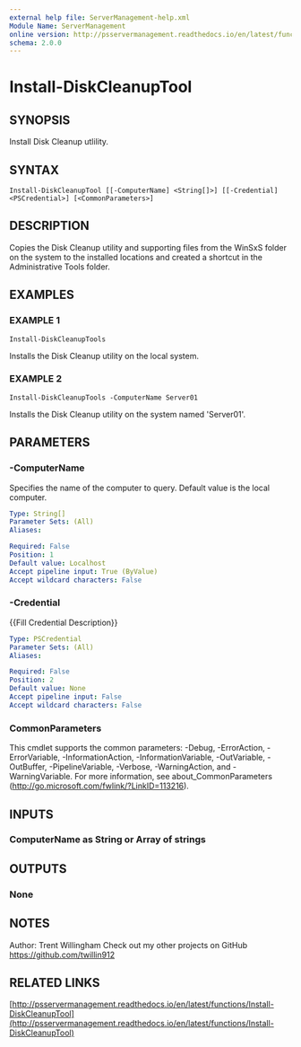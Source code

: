 ```yaml
---
external help file: ServerManagement-help.xml
Module Name: ServerManagement
online version: http://psservermanagement.readthedocs.io/en/latest/functions/Install-DiskCleanupTool
schema: 2.0.0
---
```


# Install-DiskCleanupTool

## SYNOPSIS
Install Disk Cleanup utlility.

## SYNTAX

```
Install-DiskCleanupTool [[-ComputerName] <String[]>] [[-Credential] <PSCredential>] [<CommonParameters>]
```

## DESCRIPTION
Copies the Disk Cleanup utility and supporting files from the WinSxS folder on the system to the installed locations and created a shortcut in the Administrative Tools folder.

## EXAMPLES

### EXAMPLE 1
```
Install-DiskCleanupTools
```

Installs the Disk Cleanup utility on the local system.

### EXAMPLE 2
```
Install-DiskCleanupTools -ComputerName Server01
```

Installs the Disk Cleanup utility on the system named 'Server01'.

## PARAMETERS

### -ComputerName
Specifies the name of the computer to query. 
Default value is the local computer.

```yaml
Type: String[]
Parameter Sets: (All)
Aliases:

Required: False
Position: 1
Default value: Localhost
Accept pipeline input: True (ByValue)
Accept wildcard characters: False
```

### -Credential
{{Fill Credential Description}}

```yaml
Type: PSCredential
Parameter Sets: (All)
Aliases:

Required: False
Position: 2
Default value: None
Accept pipeline input: False
Accept wildcard characters: False
```

### CommonParameters
This cmdlet supports the common parameters: -Debug, -ErrorAction, -ErrorVariable, -InformationAction, -InformationVariable, -OutVariable, -OutBuffer, -PipelineVariable, -Verbose, -WarningAction, and -WarningVariable. For more information, see about_CommonParameters (http://go.microsoft.com/fwlink/?LinkID=113216).

## INPUTS

### ComputerName as String or Array of strings
## OUTPUTS

### None
## NOTES
Author: Trent Willingham
Check out my other projects on GitHub https://github.com/twillin912

## RELATED LINKS

[http://psservermanagement.readthedocs.io/en/latest/functions/Install-DiskCleanupTool](http://psservermanagement.readthedocs.io/en/latest/functions/Install-DiskCleanupTool)

